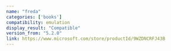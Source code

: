 ```yaml
---
name: "freda"
categories: ['books']
compatibility: emulation
display_result: "Compatible"
version_from: "5.2.0"
link: https://www.microsoft.com/store/productId/9WZDNCRFJ43B
---
```

